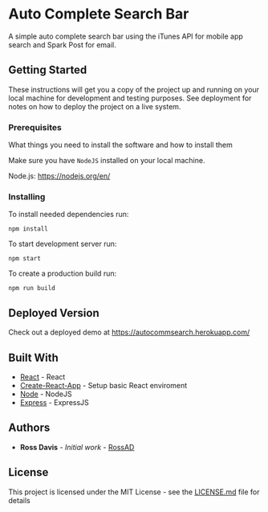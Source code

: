# Auto Complete Search Bar 

A simple auto complete search bar using the iTunes API for mobile app search and Spark Post for email.

## Getting Started

These instructions will get you a copy of the project up and running on your local machine for development and testing purposes. See deployment for notes on how to deploy the project on a live system.

### Prerequisites

What things you need to install the software and how to install them

Make sure you have `NodeJS` installed on your local machine.

Node.js:
https://nodejs.org/en/

### Installing

To install needed dependencies run:

``
npm install
``

To start development server run:

``
npm start 
``

To create a production build run:

``
npm run build
``

## Deployed Version

Check out a deployed demo at https://autocommsearch.herokuapp.com/

## Built With

* [React](https://facebook.github.io/react/docs/installation.html) - React
* [Create-React-App](https://github.com/facebookincubator/create-react-app) -
Setup basic React enviroment
* [Node](https://nodejs.org/en/docs/) - NodeJS
* [Express](https://expressjs.com/en/4x/api.html) - ExpressJS

## Authors

* **Ross Davis** - *Initial work* -
[RossAD](https://github.com/RossAD)

## License

This project is licensed under the MIT License - see the [LICENSE.md](LICENSE.md) file for details


